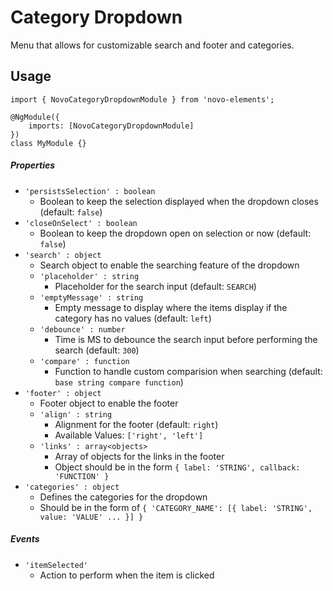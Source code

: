 # Category Dropdown
Menu that allows for customizable search and footer and categories.

## Usage
    import { NovoCategoryDropdownModule } from 'novo-elements';
    
    @NgModule({
        imports: [NovoCategoryDropdownModule]
    })
    class MyModule {}

##### Properties
- `'persistsSelection' : boolean`
    * Boolean to keep the selection displayed when the dropdown closes (default: `false`)
- `'closeOnSelect' : boolean`
    * Boolean to keep the dropdown open on selection or now (default: `false`)
- `'search' : object`
    * Search object to enable the searching feature of the dropdown
    - `'placeholder' : string`
        * Placeholder for the search input (default: `SEARCH`)
    - `'emptyMessage' : string`
        * Empty message to display where the items display if the category has no values (default: `left`)
    - `'debounce' : number`
        * Time is MS to debounce the search input before performing the search (default: `300`)
    - `'compare' : function`
        * Function to handle custom comparision when searching (default: `base string compare function`)
- `'footer' : object`
    * Footer object to enable the footer
    - `'align' : string`
        * Alignment for the footer (default: `right`)
        * Available Values: `['right', 'left']`
    - `'links' : array<objects>`
        * Array of objects for the links in the footer
        * Object should be in the form `{ label: 'STRING', callback: 'FUNCTION' }`
- `'categories' : object`
    * Defines the categories for the dropdown
    * Should be in the form of `{ 'CATEGORY_NAME': [{ label: 'STRING', value: 'VALUE' ... }] }`

##### Events
- `'itemSelected'`
    * Action to perform when the item is clicked
